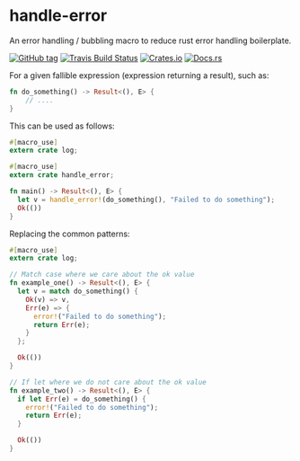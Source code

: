# handle-error

An error handling / bubbling macro to reduce rust error handling boilerplate.

[![GitHub tag](https://img.shields.io/github/tag/ryankurte/rust-handle-error.svg)](https://github.com/ryankurte/rust-handle-error)
[![Travis Build Status](https://travis-ci.com/ryankurte/rust-handle-error.svg?branch=master)](https://travis-ci.com/ryankurte/rust-handle-error)
[![Crates.io](https://img.shields.io/crates/v/handle-error.svg)](https://crates.io/crates/handle-error)
[![Docs.rs](https://docs.rs/handle-error/badge.svg)](https://docs.rs/handle-error)

For a given fallible expression (expression returning a result), such as:

```rust
fn do_something() -> Result<(), E> {
    // ....
}
```

This can be used as follows:

```rust
#[macro_use]
extern crate log;

#[macro_use]
extern crate handle_error;

fn main() -> Result<(), E> {
  let v = handle_error!(do_something(), "Failed to do something");
  Ok(())
}
```

Replacing the common patterns:

```rust
#[macro_use]
extern crate log;

// Match case where we care about the ok value
fn example_one() -> Result<(), E> {
  let v = match do_something() {
    Ok(v) => v,
    Err(e) => {
      error!("Failed to do something");
      return Err(e);
    }
  };

  Ok(())
}

// If let where we do not care about the ok value
fn example_two() -> Result<(), E> {
  if let Err(e) = do_something() {
    error!("Failed to do something");
    return Err(e);
  }

  Ok(())
}
```
